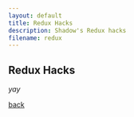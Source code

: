 ```yaml
---
layout: default
title: Redux Hacks
description: Shadow's Redux hacks
filename: redux
---
```


## Redux Hacks

_yay_

[back](./)
